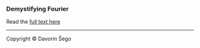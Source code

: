 ### Demystifying Fourier



Read the [full text here](dsego.github.io/demystifying-fourier/)

---

Copyright ©️ Davorin Šego
